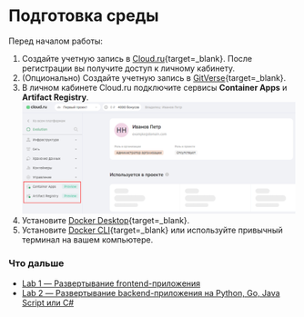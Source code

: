 # Подготовка среды

Перед началом работы: 

1. Создайте учетную запись в [Cloud.ru](https://console.cloud.ru){target=_blank}. После регистрации вы получите доступ к личному кабинету.
1. (Опционально) Создайте учетную запись в [GitVerse](https://gitverse.ru){target=_blank}. 
1. В личном кабинете Cloud.ru подключите сервисы **Container Apps** и **Artifact Registry**.
   ![beta products](images/lab1/evolution-services-on.png)
1. Установите [Docker Desktop](https://www.docker.com/products/docker-desktop){target=_blank}.
1. Установите [Docker CLI](https://git-scm.com){target=_blank} или используйте привычный терминал на вашем компьютере.

### Что дальше

- [Lab 1 — Развертывание frontend-приложения](/lab1)
- [Lab 2 — Развертывание backend-приложения на Python, Go, Java Script или C#](/lab2)